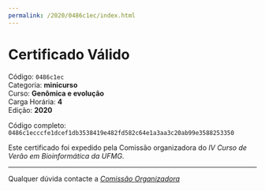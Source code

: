 ```yaml
---
permalink: /2020/0486c1ec/index.html
---
```


# Certificado Válido

Código: `0486c1ec`<br>
Categoria: **minicurso**<br>
Curso: **Genômica e evolução**<br>
Carga Horária: **4**<br>
Edição: **2020**<br>


Código completo: `0486c1ecccfe1dcef1db3538419e482fd582c64e1a3aa3c20ab99e3588253350`


Este certificado foi expedido pela Comissão organizadora do *IV Curso de Verão em Bioinformática da UFMG*.

----

Qualquer dúvida contacte a [_Comissão Organizadora_](<mailto:cursobioinfoufmg@gmail.com$subject=[Certificados]>)

